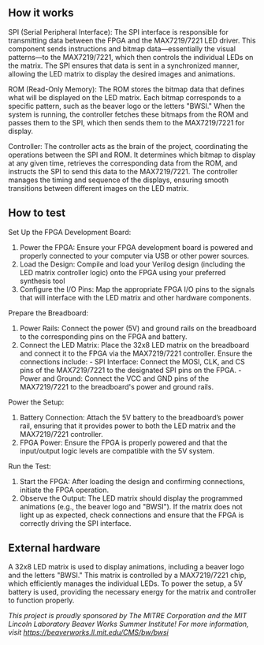 <!---

This file is used to generate your project datasheet. Please fill in the information below and delete any unused
sections.

You can also include images in this folder and reference them in the markdown. Each image must be less than
512 kb in size, and the combined size of all images must be less than 1 MB.
-->

## How it works

SPI (Serial Peripheral Interface): The SPI interface is responsible for transmitting data between the FPGA and the MAX7219/7221 LED driver. This component sends instructions and bitmap data—essentially the visual patterns—to the MAX7219/7221, which then controls the individual LEDs on the matrix. The SPI ensures that data is sent in a synchronized manner, allowing the LED matrix to display the desired images and animations.

ROM (Read-Only Memory): The ROM stores the bitmap data that defines what will be displayed on the LED matrix. Each bitmap corresponds to a specific pattern, such as the beaver logo or the letters "BWSI." When the system is running, the controller fetches these bitmaps from the ROM and passes them to the SPI, which then sends them to the MAX7219/7221 for display.

Controller: The controller acts as the brain of the project, coordinating the operations between the SPI and ROM. It determines which bitmap to display at any given time, retrieves the corresponding data from the ROM, and instructs the SPI to send this data to the MAX7219/7221. The controller manages the timing and sequence of the displays, ensuring smooth transitions between different images on the LED matrix.

## How to test

Set Up the FPGA Development Board:
  1. Power the FPGA: Ensure your FPGA development board is powered and properly connected to your computer via USB or other power sources.
  2. Load the Design: Compile and load your Verilog design (including the LED matrix controller logic) onto the FPGA using your preferred synthesis tool
  3. Configure the I/O Pins: Map the appropriate FPGA I/O pins to the signals that will interface with the LED matrix and other hardware components.

Prepare the Breadboard:
  1. Power Rails: Connect the power (5V) and ground rails on the breadboard to the corresponding pins on the FPGA and battery.
  2. Connect the LED Matrix: Place the 32x8 LED matrix on the breadboard and connect it to the FPGA via the MAX7219/7221 controller. Ensure the connections include:
    - SPI Interface: Connect the MOSI, CLK, and CS pins of the MAX7219/7221 to the designated SPI pins on the FPGA.
    - Power and Ground: Connect the VCC and GND pins of the MAX7219/7221 to the breadboard's power and ground rails.
     
Power the Setup:
  1. Battery Connection: Attach the 5V battery to the breadboard’s power rail, ensuring that it provides power to both the LED matrix and the MAX7219/7221
     controller.
  2. FPGA Power: Ensure the FPGA is properly powered and that the input/output logic levels are compatible with the 5V system.

Run the Test:
  1. Start the FPGA: After loading the design and confirming connections, initiate the FPGA operation.
  2. Observe the Output: The LED matrix should display the programmed animations (e.g., the beaver logo and "BWSI"). If the matrix does not light up as expected,
     check connections and ensure that the FPGA is correctly driving the SPI interface.

## External hardware

A 32x8 LED matrix is used to display animations, including a beaver logo and the letters "BWSI." This matrix is controlled by a MAX7219/7221 chip, which efficiently manages the individual LEDs. To power the setup, a 5V battery is used, providing the necessary energy for the matrix and controller to function properly. 

*This project is proudly sponsored by The MITRE Corporation and the MIT Lincoln Laboratory Beaver Works Summer Institute! For more information, visit https://beaverworks.ll.mit.edu/CMS/bw/bwsi*
